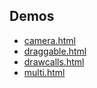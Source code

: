 ## Demos

* [camera.html](html/camera.html)
* [draggable.html](html/draggable.html)
* [drawcalls.html](html/drawcalls.html)
* [multi.html](html/multi.html)
